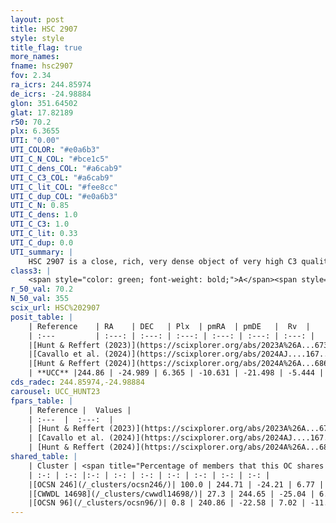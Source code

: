 ```yaml
---
layout: post
title: HSC 2907
style: style
title_flag: true
more_names: 
fname: hsc2907
fov: 2.34
ra_icrs: 244.85974
de_icrs: -24.98884
glon: 351.64502
glat: 17.82189
r50: 70.2
plx: 6.3655
UTI: "0.00"
UTI_COLOR: "#e0a6b3"
UTI_C_N_COL: "#bce1c5"
UTI_C_dens_COL: "#a6cab9"
UTI_C_C3_COL: "#a6cab9"
UTI_C_lit_COL: "#fee8cc"
UTI_C_dup_COL: "#e0a6b3"
UTI_C_N: 0.85
UTI_C_dens: 1.0
UTI_C_C3: 1.0
UTI_C_lit: 0.33
UTI_C_dup: 0.0
UTI_summary: |
    HSC 2907 is a close, rich, very dense object of very high C3 quality. It was recently reported in the literature.<br><br><span style="color: #99180f; font-weight: bold;">Warning: </span>This is very likely a duplicate object, which shares a large percentage of members with at least one previously reported entry, and a very small percentage with at least one entry reported in the same catalogue.
class3: |
    <span style="color: green; font-weight: bold;">A</span><span style="color: green; font-weight: bold;">A</span>
r_50_val: 70.2
N_50_val: 355
scix_url: HSC%202907
posit_table: |
    | Reference    | RA    | DEC   | Plx  | pmRA  | pmDE   |  Rv  |
    | :---         | :---: | :---: | :---: | :---: | :---: | :---: |
    |[Hunt & Reffert (2023)](https://scixplorer.org/abs/2023A%26A...673A.114H) | 244.773 | -24.45 | 6.361 | -10.679 | -21.702 | -6.463 |
    |[Cavallo et al. (2024)](https://scixplorer.org/abs/2024AJ....167...12C) | 244.859 | -25.146 | 6.365 | -- | -- | -- |
    |[Hunt & Reffert (2024)](https://scixplorer.org/abs/2024A%26A...686A..42H) | 244.773 | -24.45 | 6.361 | -10.679 | -21.702 | -6.463 |
    | **UCC** |244.86 | -24.989 | 6.365 | -10.631 | -21.498 | -5.444 | 
cds_radec: 244.85974,-24.98884
carousel: UCC_HUNT23
fpars_table: |
    | Reference |  Values |
    | :---  |  :---:  |
    | [Hunt & Reffert (2023)](https://scixplorer.org/abs/2023A%26A...673A.114H) | `AV50=0.551, diffAV50=1.085, MOD50=5.905, logAge50=6.99` |
    | [Cavallo et al. (2024)](https://scixplorer.org/abs/2024AJ....167...12C) | `AV50=2.22, dMod50=6.01, logAge50=6.82, [Fe/H]50=-0.23` |
    | [Hunt & Reffert (2024)](https://scixplorer.org/abs/2024A%26A...686A..42H) | `MassJ=132.830` |
shared_table: |
    | Cluster | <span title="Percentage of members that this OC shares with the ones listed">%</span>   | RA   | DEC   | Plx   | pmRA  | pmDE  | Rv | UTI |
    | :-: | :-: |:-: | :-: | :-: | :-: | :-: | :-: | :-: |
    |[OCSN 246](/_clusters/ocsn246/)| 100.0 | 244.71 | -24.21 | 6.77 | -10.35 | -22.98 | -6.68 |0.59 |
    |[CWWDL 14698](/_clusters/cwwdl14698/)| 27.3 | 244.65 | -25.04 | 6.28 | -10.79 | -21.61 | -4.49 |0.0 |
    |[OCSN 96](/_clusters/ocsn96/)| 0.8 | 240.86 | -22.58 | 7.02 | -11.74 | -23.9 | -7.43 |0.45 |
---
```

